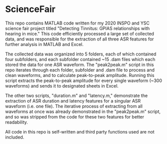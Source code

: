 # ScienceFair
This repo contains MATLAB code written for my 2020 INSPO and YSC science fair project titled "Detecting Tinnitus: GPIAS relationships with hearing in mice."
This code efficiently processed a large set of collected data, and was responsible for the extraction of all three ASR features for further analysis in MATLAB and Excel.

The collected data was organized into 5 folders, each of which contained four subfolders, and each subfolder contained ~15 .dam files which each stored the data for one ASR waveform. The "peak2peak.m" script in this repo iterates through each folder, subfolder and .dam file to process and clean waveforms, and to calculate peak-to-peak amplitude. Running this script extracts the peak-to-peak amplitude for every single waveform (~300 waveforms) and sends it to designated sheets in Excel. 

The other two scripts, "duration.m" and "latency.m," demonstrate the extraction of ASR duration and latency features for a singular ASR waveform (i.e. one file). The iterative process of extracting from all waveforms at once was already demonstrated in the "peak2peak.m" script, and so was stripped from the code for these two features for better readability.

All code in this repo is self-written and third party functions used are not included. 



